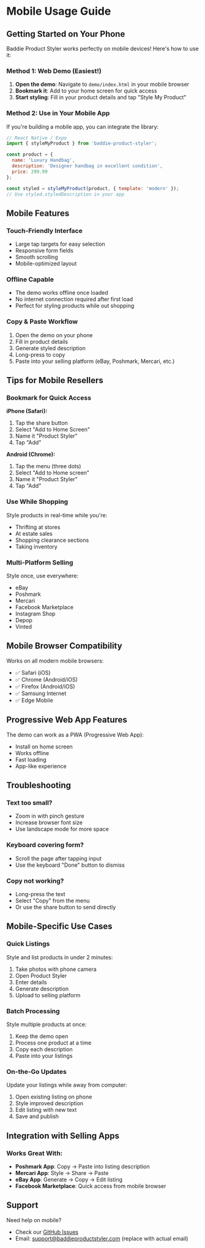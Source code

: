 # Mobile Usage Guide

## Getting Started on Your Phone

Baddie Product Styler works perfectly on mobile devices! Here's how to use it:

### Method 1: Web Demo (Easiest!)

1. **Open the demo**: Navigate to `demo/index.html` in your mobile browser
2. **Bookmark it**: Add to your home screen for quick access
3. **Start styling**: Fill in your product details and tap "Style My Product"

### Method 2: Use in Your Mobile App

If you're building a mobile app, you can integrate the library:

```javascript
// React Native / Expo
import { styleMyProduct } from 'baddie-product-styler';

const product = {
  name: 'Luxury Handbag',
  description: 'Designer handbag in excellent condition',
  price: 299.99
};

const styled = styleMyProduct(product, { template: 'modern' });
// Use styled.styledDescription in your app
```

## Mobile Features

### Touch-Friendly Interface
- Large tap targets for easy selection
- Responsive form fields
- Smooth scrolling
- Mobile-optimized layout

### Offline Capable
- The demo works offline once loaded
- No internet connection required after first load
- Perfect for styling products while out shopping

### Copy & Paste Workflow
1. Open the demo on your phone
2. Fill in product details
3. Generate styled description
4. Long-press to copy
5. Paste into your selling platform (eBay, Poshmark, Mercari, etc.)

## Tips for Mobile Resellers

### Bookmark for Quick Access
**iPhone (Safari):**
1. Tap the share button
2. Select "Add to Home Screen"
3. Name it "Product Styler"
4. Tap "Add"

**Android (Chrome):**
1. Tap the menu (three dots)
2. Select "Add to Home screen"
3. Name it "Product Styler"
4. Tap "Add"

### Use While Shopping
Style products in real-time while you're:
- Thrifting at stores
- At estate sales
- Shopping clearance sections
- Taking inventory

### Multi-Platform Selling
Style once, use everywhere:
- eBay
- Poshmark
- Mercari
- Facebook Marketplace
- Instagram Shop
- Depop
- Vinted

## Mobile Browser Compatibility

Works on all modern mobile browsers:
- ✅ Safari (iOS)
- ✅ Chrome (Android/iOS)
- ✅ Firefox (Android/iOS)
- ✅ Samsung Internet
- ✅ Edge Mobile

## Progressive Web App Features

The demo can work as a PWA (Progressive Web App):
- Install on home screen
- Works offline
- Fast loading
- App-like experience

## Troubleshooting

### Text too small?
- Zoom in with pinch gesture
- Increase browser font size
- Use landscape mode for more space

### Keyboard covering form?
- Scroll the page after tapping input
- Use the keyboard "Done" button to dismiss

### Copy not working?
- Long-press the text
- Select "Copy" from the menu
- Or use the share button to send directly

## Mobile-Specific Use Cases

### Quick Listings
Style and list products in under 2 minutes:
1. Take photos with phone camera
2. Open Product Styler
3. Enter details
4. Generate description
5. Upload to selling platform

### Batch Processing
Style multiple products at once:
1. Keep the demo open
2. Process one product at a time
3. Copy each description
4. Paste into your listings

### On-the-Go Updates
Update your listings while away from computer:
1. Open existing listing on phone
2. Style improved description
3. Edit listing with new text
4. Save and publish

## Integration with Selling Apps

### Works Great With:
- **Poshmark App**: Copy → Paste into listing description
- **Mercari App**: Style → Share → Paste
- **eBay App**: Generate → Copy → Edit listing
- **Facebook Marketplace**: Quick access from mobile browser

## Support

Need help on mobile?
- Check our [GitHub Issues](https://github.com/lovetrulymichelle-tech/Baddie-product-styler/issues)
- Email: support@baddieproductstyler.com (replace with actual email)